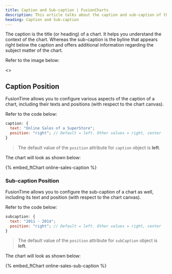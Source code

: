 ```yaml
---
title: Caption and Sub-caption | FusionCharts
description: This article talks about the caption and sub-caption of the chart.
heading: Caption and Sub-caption
---
```


The caption is the title (or heading) of a chart. It helps you understand the context of the chart. Whereas the sub-caption is the byline that appears right below the caption and offers additional information regarding the subject matter of the chart.

Refer to the image below:

<<Image>>

## Caption Position

FusionTime allows you to configure various aspects of the caption of a chart, including their texts and positions (with respect to the chart canvas).

Refer to the code below:

```javascript
caption: {
  text: "Online Sales of a SuperStore";
  position: "right"; // Default = left. Other values = right, center
}
```

> The default value of the `position` attribute for `caption` object is **left**.

The chart will look as shown below:

{% embed_ftChart online-sales-caption %}

### Sub-caption Position

FusionTime allows you to configure the sub-caption of a chart as well, including its text and position (with respect to the chart canvas).

Refer to the code below:

```javascript
subcaption: {
  text: "2011 - 2014";
  position: "right"; // Default = left. Other values = right, center
}
```

> The default value of the `position` attribute for `subCaption` object is **left**.

The chart will look as shown below:

{% embed_ftChart online-sales-sub-caption %}
